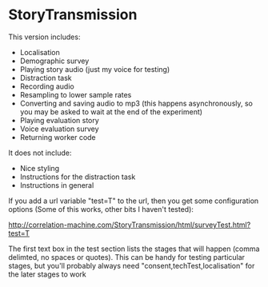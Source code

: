 # StoryTransmission

This version includes:

-  Localisation
-  Demographic survey
-  Playing story audio (just my voice for testing)
-  Distraction task
-  Recording audio 
-  Resampling to lower sample rates
-  Converting and saving audio to mp3 (this happens asynchronously, so you may be asked to wait at the end of the experiment)
-  Playing evaluation story
-  Voice evaluation survey
-  Returning worker code

It does not include:

-  Nice styling
-  Instructions for the distraction task
-  Instructions in general

If you add a url variable "test=T" to the url, then you get some configuration options (Some of this works, other bits I haven't tested):

http://correlation-machine.com/StoryTransmission/html/surveyTest.html?test=T

The first text box in the test section lists the stages that will happen (comma delimted, no spaces or quotes).  This can be handy for testing particular stages, but you'll probably always need "consent,techTest,localisation" for the later stages to work